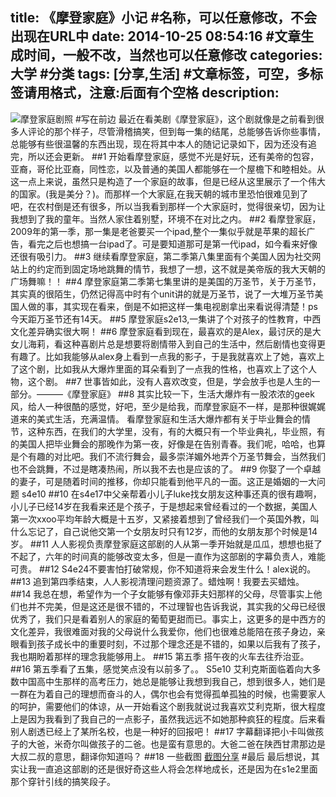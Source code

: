 title: 《摩登家庭》小记 #名称，可以任意修改，不会出现在URL中
date: 2014-10-25 08:54:16 #文章生成时间，一般不改，当然也可以任意修改
categories: 大学 #分类
tags: [分享,生活] #文章标签，可空，多标签请用格式，注意:后面有个空格
description: 
---
![摩登家庭剧照](http://hktkdy.qiniudn.com/Modern-Family.jpg)
#写在前边
最近在看美剧《摩登家庭》，这个剧就像是之前看到很多人评论的那个样子，尽管滑稽搞笑，但到每一集的结尾，总能够告诉你些事情，总能够有些很温馨的东西出现，现在将其中本人的随记记录如下，因为还没有追完，所以还会更新。
##1
开始看摩登家庭，感觉不光是好玩，还有美帝的包容，亚裔，哥伦比亚裔，同性恋，以及普通的美国人都能够在一个屋檐下和睦相处。从这一点上来说，虽然只是构造了一个家庭的故事，但是已经从这里展示了一个伟大的国家。(我是美分？)。而那样一个大家庭,在我天朝的城市里恐怕很难见到了吧，在农村倒是还有很多，所以当我看到那样一个大家庭时，觉得很亲切，因为让我想到了我的童年。当然人家住着别墅，环境不在对比之内。﻿
##2
看摩登家庭，2009年的第一季，那一集是老爸要买一个ipad,整个一集似乎就是苹果的超长广告，看完之后也想搞一台ipad了。可是要知道那可是第一代ipad，如今看来好像还很有吸引力。
##3
继续看摩登家庭，第二季第八集里面有个美国人因为社交网站上的约定而到固定场地跳舞的情节，我想了一想，这不就是美帝版的我大天朝的广场舞嘛！！
##4
摩登家庭第二季第七集里讲的是美国的万圣节，关于万圣节，其实真的很陌生，仍然记得高中时有个unit讲的就是万圣节，说了一大堆万圣节美国人做的事，其实现在看来，倒是不如把这样一集电视剧拿出来看说得清楚！ps今天距万圣节还有14天。
##5
摩登家庭s2e13,一集讲了个对孩子的性教育，中西文化差异确实很大啊！
##6
摩登家庭看到现在，最喜欢的是Alex，最讨厌的是大女儿海莉，看这种喜剧片总是想要将剧情带入到自己的生活中，然后剧情也变得更有趣了。比如我能够从alex身上看到一点我的影子，于是我就喜欢上了她，喜欢上了这个剧，比如我从大爆炸里面的耳朵看到了一点我的性格，也喜欢上了这个人物，这个剧。
##7
世事皆如此，没有人喜欢改变，但是，学会放手也是人生的一部分。———《摩登家庭》
##8
其实比较一下，生活大爆炸有一股浓浓的geek风，给人一种很酷的感觉，好吧，至少是给我，而摩登家庭不一样，是那种很娓娓道来的美式生活，充满温情。
看摩登家庭和生活大爆炸都有关于毕业舞会的情节，这种东西，在我们的大学里，没有，有的大概只有一个毕业典礼，毕业照，有的美国人把毕业舞会的那晚作为第一夜，好像是在告别青春。我们呢，哈哈，也算是个有趣的对比吧。我们不流行舞会，最多崇洋媚外地弄个万圣节舞会，当然我们也不会跳舞，不过是瞎凑热闹，所以我不去也是应该的了。
##9
你娶了一个卓越的妻子，可是随着时间的推移，你却只能看到他平凡的一面。这正是婚姻的一大问题 s4e10
##10
在s4e17中父亲帮着小儿子luke找女朋友这种事还真的很有趣啊，小儿子已经14岁在我看来还是个孩子，于是想起来曾经看过的一个数据，美国人第一次xxoo平均年龄大概是十五岁，又紧接着想到了曾经我们一个英国外教，叫什么忘记了，自己说他交第一个女朋友时只有12岁，而他的女朋友那个时候是14岁。
##11
人人影视负责摩登家庭这部剧的人从第一季开始就是瓜瓜，想想也挺了不起了，六年的时间真的能够改变太多，但是一直作为这部剧的字幕负责人，难能可贵。
##12
S4e24不要害怕打破常规，你不知道将来会发生什么！alex说的。
##13
追到第四季结束，人人影视清理问题资源了。蜡烛啊！我要去买蜡烛。
##14
我总在想，希望作为一个子女能够有像邓菲夫妇那样的父母，尽管事实上他们也并不完美，但是这还是很不错的，不过理智也告诉我说，其实我的父母已经很优秀了，我们只是看着别人的家庭的葡萄更甜而已。事实上，这更多的是中西方的文化差异，我很难面对我的父母说什么我爱你，他们也很难总能陪在孩子身边，亲眼看到孩子成长中的重要时刻，不过那个理念还是不错的，如果以后我有了孩子，我也期盼着那样的理念我能够用上。
##15
第五季
搭午夜的火车去往乔治亚。
##16
第五季看了五集，感觉笑点没有以前多了。。
S5e10 艾利克斯面临着向大多数中国高中生那样的高考压力，她总是能够让我想到我自己，想到很多人，她们是一群在为着自己的理想而奋斗的人，偶尔也会有觉得孤单孤独的时候，也需要家人的呵护，需要他们的体谅，从一开始看这个剧我就说过我喜欢艾利克斯，很大程度上是因为我看到了我自己的一点影子，虽然我远远不如她那种疯狂的程度。后来看别人剧透已经上了某所名校，也是一种好的回报吧！
##17
字幕翻译把小卡叫做孩子的大爸，米奇尔叫做孩子的二爸。也是蛮有意思的。大爸二爸在陕西甘肃那边是大叔二叔的意思，翻译你知道吗？
##18
一些截图
[截图分享](https://plus.google.com/100761412958725838270/posts/cjxmapwY8Gv)
  #最后
最后想说，其实让我一直追这部剧的还是很好奇这些人将会怎样地成长，还是因为在s1e2里面那个穿针引线的搞笑段子。